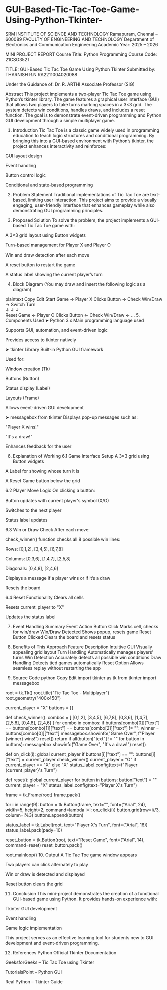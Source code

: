 # GUI-Based-Tic-Tac-Toe-Game-Using-Python-Tkinter-
SRM INSTITUTE OF SCIENCE AND TECHNOLOGY
Ramapuram, Chennai – 600089
FACULTY OF ENGINEERING AND TECHNOLOGY
Department of Electronics and Communication Engineering
Academic Year: 2025 – 2026

MINI PROJECT REPORT
Course Title: Python Programming
Course Code: 21CSO352T

TITLE: GUI-Based Tic Tac Toe Game Using Python Tkinter
Submitted by:
THARNISH R.N
RA2211004020088

Under the Guidance of:
Dr. R. ARTHI
Associate Professor (SIG)

Abstract
This project implements a two-player Tic Tac Toe game using Python’s tkinter library. The game features a graphical user interface (GUI) that allows two players to take turns marking spaces in a 3×3 grid. The system detects win conditions, handles draws, and includes a reset function. The goal is to demonstrate event-driven programming and Python GUI development through a simple multiplayer game.

1. Introduction
Tic Tac Toe is a classic game widely used in programming education to teach logic structures and conditional programming. By bringing this into a GUI-based environment with Python’s tkinter, the project enhances interactivity and reinforces:

GUI layout design

Event handling

Button control logic

Conditional and state-based programming

2. Problem Statement
Traditional implementations of Tic Tac Toe are text-based, limiting user interaction. This project aims to provide a visually engaging, user-friendly interface that enhances gameplay while also demonstrating GUI programming principles.

3. Proposed Solution
To solve the problem, the project implements a GUI-based Tic Tac Toe game with:

A 3×3 grid layout using Button widgets

Turn-based management for Player X and Player O

Win and draw detection after each move

A reset button to restart the game

A status label showing the current player’s turn

4. Block Diagram
(You may draw and insert the following logic as a diagram)

plaintext
Copy
Edit
Start Game → Player X Clicks Button → Check Win/Draw → Switch Turn  
     ↓                 ↓                              ↓  
  Reset Game ← Player O Clicks Button ← Check Win/Draw ← ...
5. Components Used
➤ Python 3.x
Main programming language used

Supports GUI, automation, and event-driven logic

Provides access to tkinter natively

➤ tkinter Library
Built-in Python GUI framework

Used for:

Window creation (Tk)

Buttons (Button)

Status display (Label)

Layouts (Frame)

Allows event-driven GUI development

➤ messagebox from tkinter
Displays pop-up messages such as:

"Player X wins!"

"It's a draw!"

Enhances feedback for the user

6. Explanation of Working
6.1 Game Interface Setup
A 3×3 grid using Button widgets

A Label for showing whose turn it is

A Reset Game button below the grid

6.2 Player Move Logic
On clicking a button:

Button updates with current player's symbol (X/O)

Switches to the next player

Status label updates

6.3 Win or Draw Check
After each move:

check_winner() function checks all 8 possible win lines:

Rows: [0,1,2], [3,4,5], [6,7,8]

Columns: [0,3,6], [1,4,7], [2,5,8]

Diagonals: [0,4,8], [2,4,6]

Displays a message if a player wins or if it’s a draw

Resets the board

6.4 Reset Functionality
Clears all cells

Resets current_player to "X"

Updates the status label

7. Event Handling Summary
Event	Action
Button Click	Marks cell, checks for win/draw
Win/Draw Detected	Shows popup, resets game
Reset Button Clicked	Clears the board and resets status

8. Benefits of This Approach
Feature	Description
Intuitive GUI	Visually appealing grid layout
Turn Handling	Automatically manages players’ turns
Win Detection	Accurately detects all possible win conditions
Draw Handling	Detects tied games automatically
Reset Option	Allows seamless replay without restarting the app

9. Source Code
python
Copy
Edit
import tkinter as tk
from tkinter import messagebox

root = tk.Tk()
root.title("Tic Tac Toe - Multiplayer")
root.geometry("400x450")

current_player = "X"
buttons = []

def check_winner():
    combos = [
        [0,1,2], [3,4,5], [6,7,8],
        [0,3,6], [1,4,7], [2,5,8],
        [0,4,8], [2,4,6]
    ]
    for combo in combos:
        if buttons[combo[0]]["text"] == buttons[combo[1]]["text"] == buttons[combo[2]]["text"] != "":
            winner = buttons[combo[0]]["text"]
            messagebox.showinfo("Game Over", f"Player {winner} wins!")
            reset()
            return
    if all(button["text"] != "" for button in buttons):
        messagebox.showinfo("Game Over", "It's a draw!")
        reset()

def on_click(i):
    global current_player
    if buttons[i]["text"] == "":
        buttons[i]["text"] = current_player
        check_winner()
        current_player = "O" if current_player == "X" else "X"
        status_label.config(text=f"Player {current_player}'s Turn")

def reset():
    global current_player
    for button in buttons:
        button["text"] = ""
    current_player = "X"
    status_label.config(text="Player X's Turn")

frame = tk.Frame(root)
frame.pack()

for i in range(9):
    button = tk.Button(frame, text="", font=("Arial", 24), width=5, height=2, command=lambda i=i: on_click(i))
    button.grid(row=i//3, column=i%3)
    buttons.append(button)

status_label = tk.Label(root, text="Player X's Turn", font=("Arial", 16))
status_label.pack(pady=10)

reset_button = tk.Button(root, text="Reset Game", font=("Arial", 14), command=reset)
reset_button.pack()

root.mainloop()
10. Output
A Tic Tac Toe game window appears

Two players can click alternately to play

Win or draw is detected and displayed

Reset button clears the grid

11. Conclusion
This mini-project demonstrates the creation of a functional GUI-based game using Python. It provides hands-on experience with:

Tkinter GUI development

Event handling

Game logic implementation

This project serves as an effective learning tool for students new to GUI development and event-driven programming.

12. References
Python Official Tkinter Documentation

GeeksforGeeks – Tic Tac Toe using Tkinter

TutorialsPoint – Python GUI

Real Python – Tkinter Guide

